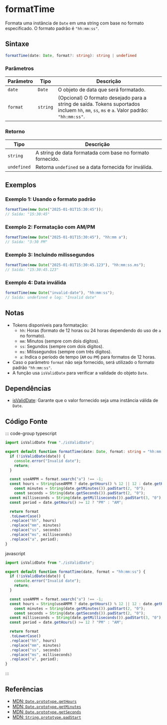 # formatTime  
Formata uma instância de `Date` em uma string com base no formato especificado. O formato padrão é `"hh:mm:ss"`.

## Sintaxe
```typescript
formatTime(date: Date, format?: string): string | undefined
```

### Parâmetros

| Parâmetro   | Tipo     | Descrição                                                                                  |
|-------------|----------|----------------------------------------------------------------------------------------------|
| `date`      | `Date`   | O objeto de data que será formatado.                                                         |
| `format`    | `string` | (Opcional) O formato desejado para a string de saída. Tokens suportados incluem `hh`, `mm`, `ss`, `ms` e `a`. Valor padrão: `"hh:mm:ss"`. |

### Retorno

| Tipo          | Descrição                                                                                           |
|---------------|------------------------------------------------------------------------------------------------------|
| `string`      | A string de data formatada com base no formato fornecido.                                             |
| `undefined`   | Retorna `undefined` se a data fornecida for inválida.                                                |

## Exemplos

### Exemplo 1: Usando o formato padrão
```typescript
formatTime(new Date("2025-01-01T15:30:45")); 
// Saída: "15:30:45"
```

### Exemplo 2: Formatação com AM/PM
```typescript
formatTime(new Date("2025-01-01T15:30:45"), "hh:mm a"); 
// Saída: "3:30 PM"
```

### Exemplo 3: Incluindo milissegundos
```typescript
formatTime(new Date("2025-01-01T15:30:45.123"), "hh:mm:ss.ms"); 
// Saída: "15:30:45.123"
```

### Exemplo 4: Data inválida
```typescript
formatTime(new Date("invalid-date"), "hh:mm:ss");
// Saída: undefined e log: "Invalid date"
```

## Notas
- Tokens disponíveis para formatação:
  - `hh`: Horas (formato de 12 horas ou 24 horas dependendo do uso de `a` no formato).
  - `mm`: Minutos (sempre com dois dígitos).
  - `ss`: Segundos (sempre com dois dígitos).
  - `ms`: Milissegundos (sempre com três dígitos).
  - `a`: Indica o período de tempo (`AM` ou `PM`) para formatos de 12 horas.
- Caso o parâmetro `format` não seja fornecido, será utilizado o formato padrão `"hh:mm:ss"`.
- A função usa `isValidDate` para verificar a validade do objeto `Date`.

## Dependências
- [isValidDate](./isValidDate.md): Garante que o valor fornecido seja uma instância válida de `Date`.

## Código Fonte
::: code-group
typescript
```typescript
import isValidDate from "./isValidDate";

export default function formatTime(date: Date, format: string = "hh:mm:ss"): string | undefined {
  if (!isValidDate(date)) {
    console.error("Invalid date");
    return;
  }

  const useAMPM = format.search("a") !== -1;
  const hours = String(useAMPM ? date.getHours() % 12 || 12 : date.getHours());
	const minutes = String(date.getMinutes()).padStart(2, "0");
	const seconds = String(date.getSeconds()).padStart(2, "0");
  const milliseconds = String(date.getMilliseconds()).padStart(3, "0");
  const period = date.getHours() >= 12 ? "PM" : "AM";

  return format
  .toLowerCase()
  .replace("hh", hours)
  .replace("mm", minutes)
  .replace("ss", seconds)
  .replace("ms", milliseconds)
  .replace("a", period);
}
```

javascript
```javascript
import isValidDate from "./isValidDate";

export default function formatTime(date, format = "hh:mm:ss") {
  if (!isValidDate(date)) {
    console.error("Invalid date");
    return;
  }

  const useAMPM = format.search("a") !== -1;
  const hours = String(useAMPM ? date.getHours() % 12 || 12 : date.getHours());
	const minutes = String(date.getMinutes()).padStart(2, "0");
	const seconds = String(date.getSeconds()).padStart(2, "0");
  const milliseconds = String(date.getMilliseconds()).padStart(3, "0");
  const period = date.getHours() >= 12 ? "PM" : "AM";

  return format
  .toLowerCase()
  .replace("hh", hours)
  .replace("mm", minutes)
  .replace("ss", seconds)
  .replace("ms", milliseconds)
  .replace("a", period);
}
```
:::

## Referências
- [MDN: `Date.prototype.getHours`](https://developer.mozilla.org/en-US/docs/Web/JavaScript/Reference/Global_Objects/Date/getHours)
- [MDN: `Date.prototype.getMinutes`](https://developer.mozilla.org/en-US/docs/Web/JavaScript/Reference/Global_Objects/Date/getMinutes)
- [MDN: `Date.prototype.getSeconds`](https://developer.mozilla.org/en-US/docs/Web/JavaScript/Reference/Global_Objects/Date/getSeconds)
- [MDN: `String.prototype.padStart`](https://developer.mozilla.org/en-US/docs/Web/JavaScript/Reference/Global_Objects/String/padStart)
